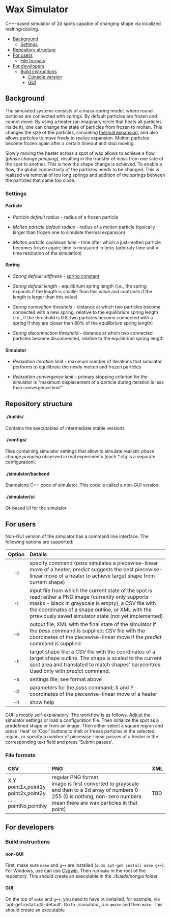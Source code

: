 # Wax Simulator
C++-based simulator of 2d spots capable of changing shape via localized melting/cooling.

- [Background](#background)
  * [Settings](#settings)
- [Repository structure](#repository-structure)
- [For users](#for-users)
  * [File formats](#file-formats)
- [For developers](#for-developers)
  * [Build instructions](#build-instructions)
    + [Console version](#non-gui)
    + [GUI](#gui)

## Background

The simulated systems consists of a mass-spring model, where round particles are connected with springs. By default particles are frozen and cannot move. By using a heater (an imaginary circle that heats all particles inside it), one can change the state of particles from frozen to molten. This changes the size of the particles, simulating [thermal expansion](https://en.wikipedia.org/wiki/Thermal_expansion), and also allows particles to move freely to realize expansion. Molten particles become frozen again after a certain timeout and stop moving.

Slowly moving the heater across a spot of wax allows to achieve a flow (_phase change pumping_), resulting in the transfer of mass from one side of the spot to another. This is how the shape change is achieved. To enable a flow, the global connectivity of the particles needs to be changed. This is realized via removal of too long springs and addition of the springs between the particles that came too close.

### Settings

#### Particle
- _Particle default radius_ - radius of a frozen particle

- _Molten particle default radius_ - radius of a molten particle (typically larger than frozen one to simulate thermal expansion)

- _Molten particle cooldown time_ - time after which a just-molten particle becomes frozen again; time is measured in ticks (arbitraty time unit = time resolution of the simulation)

####  Spring
- _Spring default stiffness_ - [spring constant](https://en.wikipedia.org/wiki/Hooke%27s_law)

- _Spring default length_ - equilibrium spring length (i.e., the spring expands if the length is smaller than this value and contracts if the length is larger than this value)

- _Spring connection threshold_ - distance at which two particles become connected with a new spring, relative to the equilibrium spring length (i.e., if the threshold is 0.8, two particles become connected with a spring if they are closer than 80% of the equilibrium spring length)

- _Spring disconnection threshold_ - distance at which two connected particles become disconnected, relative to the equilibrium spring length

#### Simulator

- _Relaxation iteration limit_ - maximum number of iterations that simulator performs to equilibrate the newly molten and frozen particles

- _Relaxation convergence limit_ - primary stopping criterion for the simulator is "maximum displacement of a particle during iteration is less than convergence limit"
  

## Repository structure

#### ./builds/
Contains the executables of intermediate stable versions

#### ./configs/

Files containing simulator settings that allow to simulate realistic _phase change pumping_ observed in real experiments (each \*.cfg is a separate configuration).

#### ./simulator/backend
Standalone C++ code of simulator. This code is called a non-GUI version.

#### ./simulator/ui
Qt-based UI for the simulator

## For users

Non-GUI version of the simulator has a command line interface. The following options are supported:

| Option       | Details               |
|:-------------:|:-------------|
| -c      | specify command (*pass* simulates a piecewise-linear move of a heater; *predict* suggests the best piecewise-linear move of a heater to achieve target shape from current shape) |
| -i      | input file from which the current state of the spot is read; either a PNG image (currently only supports masks - black in grayscale is empty), a CSV file with the coordinates of a shape outline, or XML with the prreviously saved simulator state (not yet implemented) |
| -o      | output file; XML with the final state of the simulator if the *pass* command is supplied; CSV file with the coordinates of the piecewise-linear move if the *predict* command is supplied |
| -t      | target shape file; a CSV file with the coordinates of a target shape outline. The shape is scaled to the current spot area and translated to match shapes' barycentres. Used only with *predict* command. |
| -s      | settings file; see format above |
| -p      | parameters for the *pass* command; X and Y coordinates of the piecewise-linear move of a heater |
| -h      | show help |

GUI is mostly self-explanatory. The workflow is as follows. Adjust the simulator settings or load a configuration file. Then initialize the spot as a predefined shape or from an image. Then either select a square region and press 'Heat' or 'Cool' buttons to melt or freeze particles in the selected region, or specify a number of piecewise-linear passes of a heater in the corresponding text field and press 'Submit passes'.

### File formats

| CSV          | PNG               | XML |
|:-------------|:-------------|:---------|
| X,Y<br>point1x,point1y<br>point2x,point2y<br>...<br>pointNx,pointNy | regular PNG format<br>image is first converted to grayscale and then to a 2d array of numbers 0-255 (0 is nothing, non-zero numbers mean there are wax particles in that point) | TBD |

## For developers
  
### Build instructions

#### non-GUI

First, make sure `make` and `g++` are installed (`sudo apt-get install make g++`). For Windows, use can use [Cygwin](https://www.cygwin.com/). Then run `make` in the root of the repository. This should create an executable in the _./builds/nongui_ folder.

#### GUI

On the top of `make` and `g++`, you need to have `Qt` installed, for example, via 'apt-get install qt5-default'. Go to _./simulator_, run `qmake` and then `make`. This should create an executable
